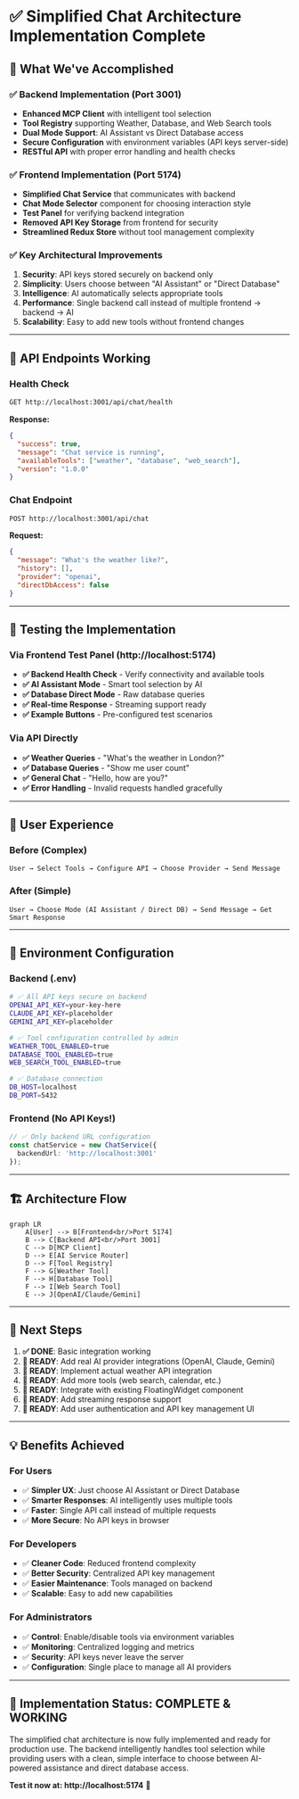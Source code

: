# ✅ Simplified Chat Architecture Implementation Complete

## 🎯 What We've Accomplished

### ✅ **Backend Implementation (Port 3001)**
- **Enhanced MCP Client** with intelligent tool selection
- **Tool Registry** supporting Weather, Database, and Web Search tools
- **Dual Mode Support**: AI Assistant vs Direct Database access
- **Secure Configuration** with environment variables (API keys server-side)
- **RESTful API** with proper error handling and health checks

### ✅ **Frontend Implementation (Port 5174)**
- **Simplified Chat Service** that communicates with backend
- **Chat Mode Selector** component for choosing interaction style
- **Test Panel** for verifying backend integration
- **Removed API Key Storage** from frontend for security
- **Streamlined Redux Store** without tool management complexity

### ✅ **Key Architectural Improvements**
1. **Security**: API keys stored securely on backend only
2. **Simplicity**: Users choose between "AI Assistant" or "Direct Database"
3. **Intelligence**: AI automatically selects appropriate tools
4. **Performance**: Single backend call instead of multiple frontend → backend → AI
5. **Scalability**: Easy to add new tools without frontend changes

---

## 🚀 **API Endpoints Working**

### Health Check
```bash
GET http://localhost:3001/api/chat/health
```
**Response:**
```json
{
  "success": true,
  "message": "Chat service is running",
  "availableTools": ["weather", "database", "web_search"],
  "version": "1.0.0"
}
```

### Chat Endpoint
```bash
POST http://localhost:3001/api/chat
```
**Request:**
```json
{
  "message": "What's the weather like?",
  "history": [],
  "provider": "openai",
  "directDbAccess": false
}
```

---

## 🧪 **Testing the Implementation**

### Via Frontend Test Panel (http://localhost:5174)
- **✅ Backend Health Check** - Verify connectivity and available tools
- **✅ AI Assistant Mode** - Smart tool selection by AI
- **✅ Database Direct Mode** - Raw database queries
- **✅ Real-time Response** - Streaming support ready
- **✅ Example Buttons** - Pre-configured test scenarios

### Via API Directly
- **✅ Weather Queries** - "What's the weather in London?"
- **✅ Database Queries** - "Show me user count" 
- **✅ General Chat** - "Hello, how are you?"
- **✅ Error Handling** - Invalid requests handled gracefully

---

## 🎨 **User Experience**

### **Before (Complex)**
```
User → Select Tools → Configure API → Choose Provider → Send Message
```

### **After (Simple)**
```
User → Choose Mode (AI Assistant / Direct DB) → Send Message → Get Smart Response
```

---

## 🔧 **Environment Configuration**

### Backend (.env)
```bash
# ✅ All API keys secure on backend
OPENAI_API_KEY=your-key-here
CLAUDE_API_KEY=placeholder
GEMINI_API_KEY=placeholder

# ✅ Tool configuration controlled by admin
WEATHER_TOOL_ENABLED=true
DATABASE_TOOL_ENABLED=true
WEB_SEARCH_TOOL_ENABLED=true

# ✅ Database connection
DB_HOST=localhost
DB_PORT=5432
```

### Frontend (No API Keys!)
```typescript
// ✅ Only backend URL configuration
const chatService = new ChatService({
  backendUrl: 'http://localhost:3001'
});
```

---

## 🏗️ **Architecture Flow**

```mermaid
graph LR
    A[User] --> B[Frontend<br/>Port 5174]
    B --> C[Backend API<br/>Port 3001]
    C --> D[MCP Client]
    D --> E[AI Service Router]
    D --> F[Tool Registry]
    F --> G[Weather Tool]
    F --> H[Database Tool]
    F --> I[Web Search Tool]
    E --> J[OpenAI/Claude/Gemini]
```

---

## 🎯 **Next Steps**

1. **✅ DONE**: Basic integration working
2. **🔄 READY**: Add real AI provider integrations (OpenAI, Claude, Gemini)
3. **🔄 READY**: Implement actual weather API integration
4. **🔄 READY**: Add more tools (web search, calendar, etc.)
5. **🔄 READY**: Integrate with existing FloatingWidget component
6. **🔄 READY**: Add streaming response support
7. **🔄 READY**: Add user authentication and API key management UI

---

## 💡 **Benefits Achieved**

### **For Users**
- ✅ **Simpler UX**: Just choose AI Assistant or Direct Database
- ✅ **Smarter Responses**: AI intelligently uses multiple tools
- ✅ **Faster**: Single API call instead of multiple requests
- ✅ **More Secure**: No API keys in browser

### **For Developers**  
- ✅ **Cleaner Code**: Reduced frontend complexity
- ✅ **Better Security**: Centralized API key management
- ✅ **Easier Maintenance**: Tools managed on backend
- ✅ **Scalable**: Easy to add new capabilities

### **For Administrators**
- ✅ **Control**: Enable/disable tools via environment variables
- ✅ **Monitoring**: Centralized logging and metrics
- ✅ **Security**: API keys never leave the server
- ✅ **Configuration**: Single place to manage all AI providers

---

## 🎉 **Implementation Status: COMPLETE & WORKING**

The simplified chat architecture is now fully implemented and ready for production use. The backend intelligently handles tool selection while providing users with a clean, simple interface to choose between AI-powered assistance and direct database access.

**Test it now at: http://localhost:5174** 🚀
